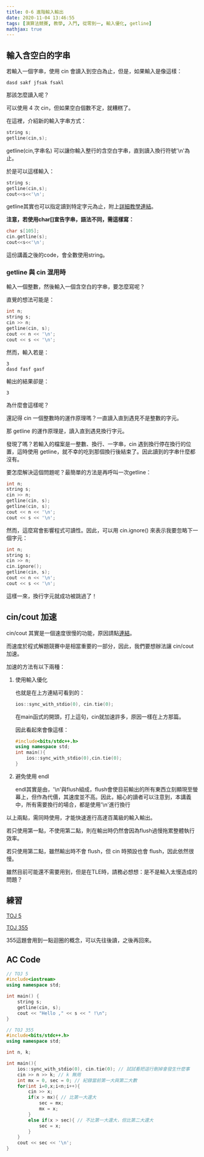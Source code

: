 ```yaml
---
title: 0-6 進階輸入輸出
date: 2020-11-04 13:46:55
tags: [演算法競賽, 教學, 入門, 從零到一, 輸入優化, getline]
mathjax: true
---
```

## 輸入含空白的字串

若輸入一個字串，使用 cin 會讀入到空白為止，但是，如果輸入是像這樣：
```
dasd sakf jfsak fsakl
```

那該怎麼讀入呢？

可以使用 4 次 cin，但如果空白個數不定，就糟糕了。

在這裡，介紹新的輸入字串方式：
```cpp
string s;
getline(cin,s);
```
getline(cin,字串名) 可以讓你輸入整行的含空白字串，直到讀入換行符號'\n'為止。

於是可以這樣輸入：
```cpp
string s;
getline(cin,s);
cout<<s<<'\n';
```

getline其實也可以指定讀到特定字元為止，附上[詳細教學連結](https://vimsky.com/zh-tw/examples/usage/getline-string-c.html)。

**注意，若使用char[]宣告字串，語法不同，需這樣寫：**
```cpp
char s[105];
cin.getline(s);
cout<<s<<'\n';
```
這份講義之後的code，會全數使用string。

### getline 與 cin 混用時

輸入一個整數，然後輸入一個含空白的字串，要怎麼寫呢？

直覺的想法可能是：
```cpp
int n;
string s;
cin >> n;
getline(cin, s);
cout << n << '\n';
cout << s << '\n';
```
然而，輸入若是：
```
3
dasd fasf gasf 
```
輸出的結果卻是：
```
3

```
為什麼會這樣呢？

還記得 cin 一個整數時的運作原理嗎？一直讀入直到遇見不是整數的字元。

那 getline 的運作原理是，讀入直到遇見換行字元。

發現了嗎？若輸入的檔案是一整數、換行、一字串，cin 遇到換行停在換行的位置，這時使用 getline，就不幸的吃到那個換行後結束了。因此讀到的字串什麼都沒有。

要怎麼解決這個問題呢？最簡單的方法是再呼叫一次getline：
```cpp
int n;
string s;
cin >> n;
getline(cin, s);
getline(cin, s);
cout << n << '\n';
cout << s << '\n';
```
然而，這麼寫會影響程式可讀性。因此，可以用 cin.ignore() 來表示我要忽略下一個字元：
```cpp
int n;
string s;
cin >> n;
cin.ignore();
getline(cin, s);
cout << n << '\n';
cout << s << '\n';
```
這樣一來，換行字元就成功被跳過了！


## cin/cout 加速

cin/cout 其實是一個速度很慢的功能，原因請點[連結](https://liam.page/2016/11/19/the-speed-of-reading-files-in-Cpp/#std-cin-%E5%81%9A%E4%BA%86%E5%93%AA%E4%BA%9B%E9%A2%9D%E5%A4%96%E7%9A%84%E5%B7%A5%E4%BD%9C)。

而速度於程式解題競賽中是相當重要的一部分，因此，我們要想辦法讓 cin/cout 加速。

加速的方法有以下兩種：

1. 使用輸入優化

    也就是在上方連結可看到的：
    ```cpp
    ios::sync_with_stdio(0), cin.tie(0);
    ```
    在main函式的開頭，打上這句，cin就加速許多，原因一樣在上方那篇。
    
    因此看起來會像這樣：
    ```cpp
    #include<bits/stdc++.h>
    using namespace std;
    int main(){
        ios::sync_with_stdio(0),cin.tie(0);
    }
    ```
2. 避免使用 endl

    endl其實是由，'\n'與flush組成，flush會使目前輸出的所有東西立刻顯現至螢幕上，但作為代價，其速度並不高。因此，細心的讀者可以注意到，本講義中，所有需要換行的場合，都是使用'\n'進行換行

以上兩點，需同時使用，才能快速進行高達百萬級的輸入輸出。

若只使用第一點，不使用第二點，則在輸出時仍然會因為flush過慢拖累整體執行效率。

若只使用第二點，雖然輸出時不會 flush，但 cin 時預設也會 flush，因此依然很慢。

雖然目前可能還不需要用到，但是在TLE時，請務必想想：是不是輸入太慢造成的問題？

## 練習

[TOJ 5](https://toj.tfcis.org/oj/pro/5/)

[TOJ 355](https://toj.tfcis.org/oj/pro/355/)

355這題會用到一點迴圈的概念，可以先往後讀，之後再回來。

## AC Code

```cpp
// TOJ 5
#include<iostream>
using namespace std;

int main() {
    string s;
    getline(cin, s);
    cout << "Hello ," << s << " !\n";
}
```

```cpp
// TOJ 355
#include<bits/stdc++.h>
using namespace std;

int n, k;

int main(){
	ios::sync_with_stdio(0), cin.tie(0); // 試試看把這行刪掉會發生什麼事
	cin >> n >> k; // k 無用
	int mx = 0, sec = 0; // 紀錄當前第一大與第二大數
	for(int i=0,x;i<n;i++){
		cin >> x;
		if(x > mx){ // 比第一大還大
			sec = mx;
			mx = x;
		}
		else if(x > sec){ // 不比第一大還大，但比第二大還大
			sec = x;
		}
	}
	cout << sec << '\n';
}
```